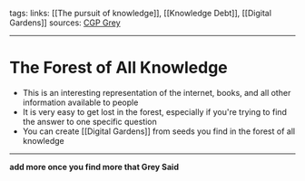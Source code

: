 tags:
links: [[The pursuit of knowledge]], [[Knowledge Debt]], [[Digital Gardens]]
sources: [CGP Grey](https://www.youtube.com/watch?v=ua4QMFQATco)


---
# The Forest of All Knowledge
+ This is an interesting representation of the internet, books, and all other information available to people
+ It is very easy to get lost in the forest, especially if you're trying to find the answer to one specific question
+ You can create [[Digital Gardens]] from seeds you find in the forest of all knowledge

---

**add more once you find more that Grey Said**